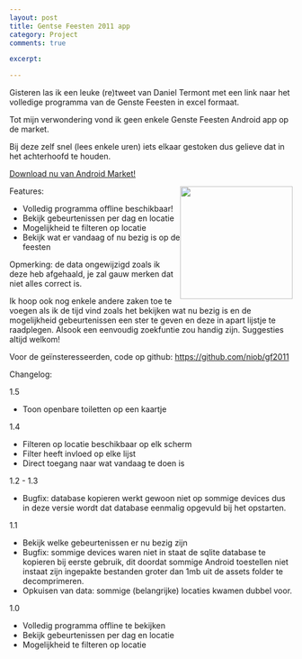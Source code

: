 ```yaml
---
layout: post
title: Gentse Feesten 2011 app
category: Project
comments: true

excerpt: 

---
```


Gisteren las ik een leuke (re)tweet van Daniel Termont met een link naar het volledige programma van de Genste Feesten in excel formaat.

Tot mijn verwondering vond ik geen enkele Genste Feesten Android app op de market.

Bij deze zelf snel (lees enkele uren) iets elkaar gestoken dus gelieve dat in het achterhoofd te houden.

[Download nu van Android Market!](https://market.android.com/details?id=be.niob.apps.gf2011)

<img src="http://goo.gl/s6SRf" alt="" style="float:right; width:200px; height:200px; margin-left:0px;"/>

Features:

- Volledig programma offline beschikbaar!
- Bekijk gebeurtenissen per dag en locatie
- Mogelijkheid te filteren op locatie
- Bekijk wat er vandaag of nu bezig is op de feesten

Opmerking: de data ongewijzigd zoals ik deze heb afgehaald, je zal gauw merken dat niet alles correct is.

Ik hoop ook nog enkele andere zaken toe te voegen als ik de tijd vind zoals het bekijken wat nu bezig is en de mogelijkheid gebeurtenissen een ster te geven en deze in apart lijstje te raadplegen. Alsook een eenvoudig zoekfuntie zou handig zijn. Suggesties altijd welkom!

Voor de geïnsteresseerden, code op github: https://github.com/niob/gf2011

Changelog:

1\.5

- Toon openbare toiletten op een kaartje

1\.4

- Filteren op locatie beschikbaar op elk scherm
- Filter heeft invloed op elke lijst
- Direct toegang naar wat vandaag te doen is

1\.2 - 1\.3

- Bugfix: database kopieren werkt gewoon niet op sommige devices dus in deze versie wordt dat database eenmalig opgevuld bij het opstarten.

1\.1

- Bekijk welke gebeurtenissen er nu bezig zijn
- Bugfix: sommige devices waren niet in staat de sqlite database te kopieren bij eerste gebruik, dit doordat sommige Android toestellen niet instaat zijn ingepakte bestanden groter dan 1mb uit de assets folder te decomprimeren.
- Opkuisen van data: sommige (belangrijke) locaties kwamen dubbel voor.

1\.0

- Volledig programma offline te bekijken
- Bekijk gebeurtenissen per dag en locatie
- Mogelijkheid te filteren op locatie